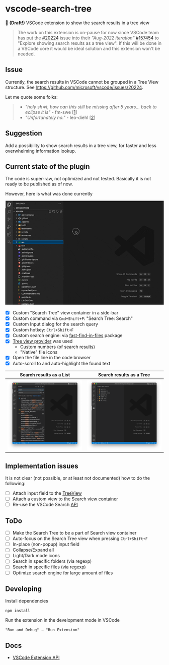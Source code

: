 # vscode-search-tree

🔎 **(Draft!)** VSCode extension to show the search results in a tree view

> The work on this extension is on-pause for now since VSCode team has put the [#20224](https://github.com/microsoft/vscode/issues/20224) issue into their *"Aug-2022 iteration"* [#157454](https://github.com/microsoft/vscode/issues/157454) to "Explore showing search results as a tree view". If this will be done in a VSCode core it would be ideal solution and this extension won't be needed.

## Issue

Currently, the search results in VSCode cannot be grouped in a Tree View structure. See https://github.com/microsoft/vscode/issues/20224.

Let me quote some folks:

> - *"holy sh∗t, how can this still be missing after 5 years... back to eclipse it is"* - fm-swe [[1](https://github.com/microsoft/vscode/issues/20224)]
> - *"Unfortunately no."* - leo-diehl [[2](https://stackoverflow.com/questions/54133206/any-way-to-view-vscode-find-in-files-results-organized-by-folder-hierarchy)]

## Suggestion

Add a possibility to show search results in a tree view, for faster and less overwhelming information lookup.

## Current state of the plugin

The code is super-raw, not optimized and not tested. Basically it is not ready to be published as of now. 

However, here is what was done currently

![Extension demo](./assets/demo-01.gif)

- [x] Custom "Search Tree" view container in a side-bar
- [x] Custom command via `Cmd+Shift+P`: "Search Tree: Search"
- [x] Custom Input dialog for the search query
- [x] Custom hotkey: `Ctrl+Shift+F`
- [x] Custom search engine: via [fast-find-in-files](https://www.npmjs.com/package/fast-find-in-files) package
- [x] [Tree view provider](https://code.visualstudio.com/api/extension-guides/tree-view) was used
    - Custom numbers (of search results)
    - "Native" file icons
- [x] Open the file line in the code browser
- [x] Auto-scroll to and auto-highlight the found text

| Search results as a List    | Search results as a Tree    |
| --- | --- |
| ![Search results as a List](./assets/search-flat.png) | ![Search results as a Tree](./assets/search-tree.png) |

## Implementation issues

It is not clear (not possible, or at least not documented) how to do the following:

- [ ] Attach input field to the [TreeView](https://code.visualstudio.com/api/extension-guides/tree-view)
- [ ] Attach a custom view to the Search [view container](https://code.visualstudio.com/api/references/contribution-points#contributes.views)
- [ ] Re-use the VSCode Search [API](https://code.visualstudio.com/api/references/vscode-api)

## ToDo

- [ ] Make the Search Tree to be a part of Search view container
- [ ] Auto-focus on the Search Tree view when pressing `Ctrl+Shift+F`
- [ ] In-place (non-popup) input field
- [ ] Collapse/Expand all
- [ ] Light/Dark mode icons
- [ ] Search in specific folders (via regexp)
- [ ] Search in specific files (via regexp)
- [ ] Optimize search engine for large amount of files

## Developing

Install dependencies

```
npm install
```

Run the extension in the development mode in VSCode

```
"Run and Debug" → "Run Extension"
```

## Docs

- [VSCode Extension API](https://code.visualstudio.com/api)
